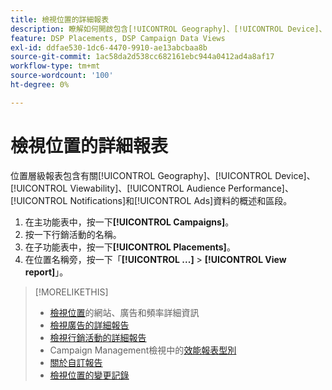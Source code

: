```yaml
---
title: 檢視位置的詳細報表
description: 瞭解如何開啟包含[!UICONTROL Geography]、[!UICONTROL Device]、[!UICONTROL Viewability]、[!UICONTROL Audience Performance]、[!UICONTROL Notifications]和[!UICONTROL Ads]資料區段的位置層級報表。
feature: DSP Placements, DSP Campaign Data Views
exl-id: ddfae530-1dc6-4470-9910-ae13abcbaa8b
source-git-commit: 1ac58da2d538cc682161ebc944a0412ad4a8af17
workflow-type: tm+mt
source-wordcount: '100'
ht-degree: 0%

---
```


# 檢視位置的詳細報表

<!--legacy -->位置層級報表包含有關[!UICONTROL Geography]、[!UICONTROL Device]、[!UICONTROL Viewability]、[!UICONTROL Audience Performance]、[!UICONTROL Notifications]和[!UICONTROL Ads]資料的概述和區段。

1. 在主功能表中，按一下&#x200B;**[!UICONTROL Campaigns]**。
1. 按一下行銷活動的名稱。
1. 在子功能表中，按一下&#x200B;**[!UICONTROL Placements]**。
1. 在位置名稱旁，按一下「**[!UICONTROL ...]** > **[!UICONTROL View report]**」。

>[!MORELIKETHIS]
>
>* [檢視位置](/help/dsp/campaign-management/reports/placement-details-view.md)的網站、廣告和頻率詳細資訊
>* [檢視廣告的詳細報告](/help/dsp/campaign-management/ads/ad-view-report.md)
>* [檢視行銷活動的詳細報告](/help/dsp/campaign-management/campaigns/campaign-view-report.md)
>* Campaign Management檢視中的[效能報表型別](/help/dsp/campaign-management/reports/campaign-reports-about.md)
>* [關於自訂報告](/help/dsp/reports/report-about.md)
>* [檢視位置的變更記錄](placement-change-log.md)

